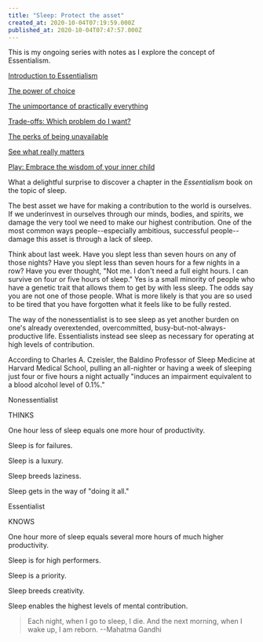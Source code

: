 ```yaml
---
title: "Sleep: Protect the asset"
created_at: 2020-10-04T07:19:59.000Z
published_at: 2020-10-04T07:47:57.000Z
---
```

This is my ongoing series with notes as I explore the concept of Essentialism.

[Introduction to Essentialism](https://cowriters.app/words/essentialism-421155ef6a2609c001)

[The power of choice](https://cowriters.app/words/the-power-of-choice-421175ef6a65d4bd1f)

[The unimportance of practically everything](https://cowriters.app/words/the-unimportance-of-practically-everything-423005efcd5898a078)

[Trade-offs: Which problem do I want?](https://cowriters.app/words/trade-offs-which-problem-do-i-want-441325f3db4e34b644)

[The perks of being unavailable](https://cowriters.app/the-perks-of-being-unavailable-448585f55143a1a52d)

[See what really matters](https://writelier.com/see-what-really-matters-46897b73-c4a0-4c3f-a9ce-796980147b76)

[Play: Embrace the wisdom of your inner child](https://writelier.com/play:-embrace-the-wisdom-of-your-inner-child-254726c4-717d-4352-9471-136bd540f13d)

What a delightful surprise to discover a chapter in the _Essentialism_ book on the topic of sleep.

The best asset we have for making a contribution to the world is ourselves. If we underinvest in ourselves through our minds, bodies, and spirits, we damage the very tool we need to make our highest contribution. One of the most common ways people--especially ambitious, successful people--damage this asset is through a lack of sleep.

Think about last week. Have you slept less than seven hours on any of those nights? Have you slept less than seven hours for a few nights in a row? Have you ever thought, "Not me. I don't need a full eight hours. I can survive on four or five hours of sleep." Yes is a small minority of people who have a genetic trait that allows them to get by with less sleep. The odds say you are not one of those people. What is more likely is that you are so used to be tired that you have forgotten what it feels like to be fully rested. 

The way of the nonessentialist is to see sleep as yet another burden on one's already overextended, overcommitted, busy-but-not-always-productive life. Essentialists instead see sleep as necessary for operating at high levels of contribution.

According to Charles A. Czeisler, the Baldino Professor of Sleep Medicine at Harvard Medical School, pulling an all-nighter or having a week of sleeping just four or five hours a night actually "induces an impairment equivalent to a blood alcohol level of 0.1%." 

Nonessentialist

THINKS

One hour less of sleep equals one more hour of productivity.

Sleep is for failures.

Sleep is a luxury.

Sleep breeds laziness.

Sleep gets in the way of "doing it all."

Essentialist

KNOWS

One hour more of sleep equals several more hours of much higher productivity.

Sleep is for high performers.

Sleep is a priority.

Sleep breeds creativity.

Sleep enables the highest levels of mental contribution.

> Each night, when I go to sleep, I die. And the next morning, when I wake up, I am reborn. --Mahatma Gandhi
